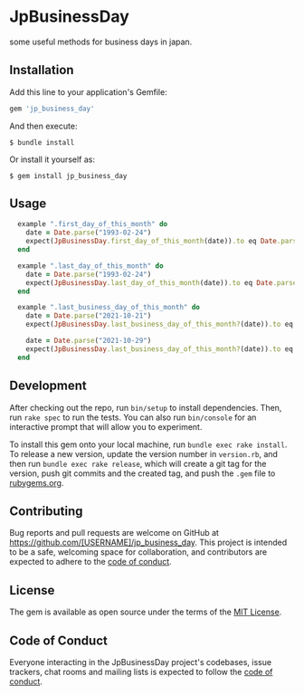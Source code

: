 # JpBusinessDay

some useful methods for business days in japan.

## Installation

Add this line to your application's Gemfile:

```ruby
gem 'jp_business_day'
```

And then execute:

    $ bundle install

Or install it yourself as:

    $ gem install jp_business_day

## Usage

```ruby
  example ".first_day_of_this_month" do
    date = Date.parse("1993-02-24")
    expect(JpBusinessDay.first_day_of_this_month(date)).to eq Date.parse("1993-02-01")
  end

  example ".last_day_of_this_month" do
    date = Date.parse("1993-02-24")
    expect(JpBusinessDay.last_day_of_this_month(date)).to eq Date.parse("1993-02-28")
  end

  example ".last_business_day_of_this_month" do
    date = Date.parse("2021-10-21")
    expect(JpBusinessDay.last_business_day_of_this_month?(date)).to eq false

    date = Date.parse("2021-10-29")
    expect(JpBusinessDay.last_business_day_of_this_month?(date)).to eq true
  end
```

## Development

After checking out the repo, run `bin/setup` to install dependencies. Then, run `rake spec` to run the tests. You can also run `bin/console` for an interactive prompt that will allow you to experiment.

To install this gem onto your local machine, run `bundle exec rake install`. To release a new version, update the version number in `version.rb`, and then run `bundle exec rake release`, which will create a git tag for the version, push git commits and the created tag, and push the `.gem` file to [rubygems.org](https://rubygems.org).

## Contributing

Bug reports and pull requests are welcome on GitHub at https://github.com/[USERNAME]/jp_business_day. This project is intended to be a safe, welcoming space for collaboration, and contributors are expected to adhere to the [code of conduct](https://github.com/[USERNAME]/jp_business_day/blob/master/CODE_OF_CONDUCT.md).

## License

The gem is available as open source under the terms of the [MIT License](https://opensource.org/licenses/MIT).

## Code of Conduct

Everyone interacting in the JpBusinessDay project's codebases, issue trackers, chat rooms and mailing lists is expected to follow the [code of conduct](https://github.com/[USERNAME]/jp_business_day/blob/master/CODE_OF_CONDUCT.md).
